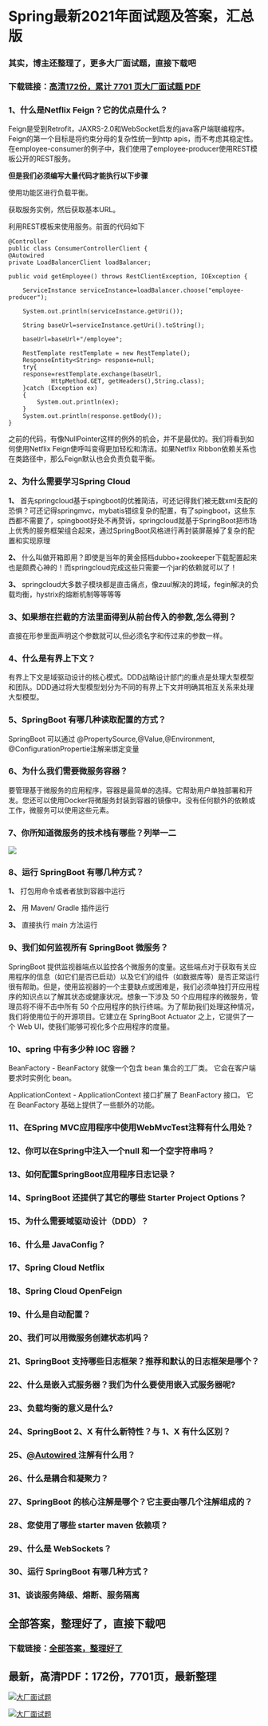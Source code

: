 # Spring最新2021年面试题及答案，汇总版

### 其实，博主还整理了，更多大厂面试题，直接下载吧

### 下载链接：[高清172份，累计 7701 页大厂面试题  PDF](https://github.com/souyunku/DevBooks/blob/master/docs/index.md)



### 1、什么是Netflix Feign？它的优点是什么？

Feign是受到Retrofit，JAXRS-2.0和WebSocket启发的java客户端联编程序。Feign的第一个目标是将约束分母的复杂性统一到http apis，而不考虑其稳定性。在employee-consumer的例子中，我们使用了employee-producer使用REST模板公开的REST服务。

**但是我们必须编写大量代码才能执行以下步骤**

使用功能区进行负载平衡。

获取服务实例，然后获取基本URL。

利用REST模板来使用服务。前面的代码如下

```
@Controller
public class ConsumerControllerClient {
@Autowired
private LoadBalancerClient loadBalancer;

public void getEmployee() throws RestClientException, IOException {

    ServiceInstance serviceInstance=loadBalancer.choose("employee-producer");

    System.out.println(serviceInstance.getUri());

    String baseUrl=serviceInstance.getUri().toString();

    baseUrl=baseUrl+"/employee";

    RestTemplate restTemplate = new RestTemplate();
    ResponseEntity<String> response=null;
    try{
    response=restTemplate.exchange(baseUrl,
            HttpMethod.GET, getHeaders(),String.class);
    }catch (Exception ex)
    {
        System.out.println(ex);
    }
    System.out.println(response.getBody());
}
```

之前的代码，有像NullPointer这样的例外的机会，并不是最优的。我们将看到如何使用Netflix Feign使呼叫变得更加轻松和清洁。如果Netflix Ribbon依赖关系也在类路径中，那么Feign默认也会负责负载平衡。


### 2、为什么需要学习Spring Cloud

**1、** 首先springcloud基于spingboot的优雅简洁，可还记得我们被无数xml支配的恐惧？可还记得springmvc，mybatis错综复杂的配置，有了spingboot，这些东西都不需要了，spingboot好处不再赘诉，springcloud就基于SpringBoot把市场上优秀的服务框架组合起来，通过SpringBoot风格进行再封装屏蔽掉了复杂的配置和实现原理

**2、** 什么叫做开箱即用？即使是当年的黄金搭档dubbo+zookeeper下载配置起来也是颇费心神的！而springcloud完成这些只需要一个jar的依赖就可以了！

**3、** springcloud大多数子模块都是直击痛点，像zuul解决的跨域，fegin解决的负载均衡，hystrix的熔断机制等等等等


### 3、如果想在拦截的方法里面得到从前台传入的参数,怎么得到？



直接在形参里面声明这个参数就可以,但必须名字和传过来的参数一样。


### 4、什么是有界上下文？

有界上下文是域驱动设计的核心模式。DDD战略设计部门的重点是处理大型模型和团队。DDD通过将大型模型划分为不同的有界上下文并明确其相互关系来处理大型模型。


### 5、SpringBoot 有哪几种读取配置的方式？

SpringBoot 可以通过 @PropertySource,@Value,@Environment, @ConfigurationPropertie注解来绑定变量


### 6、为什么我们需要微服务容器？

要管理基于微服务的应用程序，容器是最简单的选择。它帮助用户单独部署和开发。您还可以使用Docker将微服务封装到容器的镜像中。没有任何额外的依赖或工作，微服务可以使用这些元素。


### 7、你所知道微服务的技术栈有哪些？列举一二

![](https://gitee.com/souyunkutech/souyunku-home/raw/master/images/souyunku-web/2020/5/2/010/39/49_2.png#alt=49%5C_2.png)


### 8、运行 SpringBoot 有哪几种方式？

**1、** 打包用命令或者者放到容器中运行

**2、** 用 Maven/ Gradle 插件运行

**3、** 直接执行 main 方法运行


### 9、我们如何监视所有 SpringBoot 微服务？

SpringBoot 提供监视器端点以监控各个微服务的度量。这些端点对于获取有关应用程序的信息（如它们是否已启动）以及它们的组件（如数据库等）是否正常运行很有帮助。但是，使用监视器的一个主要缺点或困难是，我们必须单独打开应用程序的知识点以了解其状态或健康状况。想象一下涉及 50 个应用程序的微服务，管理员将不得不击中所有 50 个应用程序的执行终端。为了帮助我们处理这种情况，我们将使用位于的开源项目。它建立在 SpringBoot Actuator 之上，它提供了一个 Web UI，使我们能够可视化多个应用程序的度量。


### 10、spring 中有多少种 IOC 容器？

BeanFactory - BeanFactory 就像一个包含 bean 集合的工厂类。 它会在客户端要求时实例化 bean。

ApplicationContext - ApplicationContext 接口扩展了 BeanFactory 接口。 它在 BeanFactory 基础上提供了一些额外的功能。


### 11、在Spring MVC应用程序中使用WebMvcTest注释有什么用处？
### 12、你可以在Spring中注入一个null 和一个空字符串吗？
### 13、如何配置SpringBoot应用程序日志记录？
### 14、SpringBoot 还提供了其它的哪些 Starter Project Options？
### 15、为什么需要域驱动设计（DDD）？
### 16、什么是 JavaConfig？
### 17、Spring Cloud Netflix
### 18、Spring Cloud OpenFeign
### 19、什么是自动配置？
### 20、我们可以用微服务创建状态机吗？
### 21、SpringBoot 支持哪些日志框架？推荐和默认的日志框架是哪个？
### 22、什么是嵌入式服务器？我们为什么要使用嵌入式服务器呢?
### 23、负载均衡的意义是什么?
### 24、SpringBoot 2、X 有什么新特性？与 1、X 有什么区别？
### 25、[@Autowired ](/Autowired ) 注解有什么用？
### 26、什么是耦合和凝聚力？
### 27、SpringBoot 的核心注解是哪个？它主要由哪几个注解组成的？
### 28、您使用了哪些 starter maven 依赖项？
### 29、什么是 WebSockets？
### 30、运行 SpringBoot 有哪几种方式？
### 31、谈谈服务降级、熔断、服务隔离




## 全部答案，整理好了，直接下载吧

### 下载链接：[全部答案，整理好了](https://www.souyunku.com/wp-content/uploads/weixin/githup-weixin-2.png)




## 最新，高清PDF：172份，7701页，最新整理

[![大厂面试题](https://www.souyunku.com/wp-content/uploads/weixin/mst.png "架构师专栏")](https://www.souyunku.com/wp-content/uploads/weixin/githup-weixin.png "架构师专栏")

[![大厂面试题](https://www.souyunku.com/wp-content/uploads/weixin/githup-weixin.png "架构师专栏")](https://www.souyunku.com/wp-content/uploads/weixin/githup-weixin.png "架构师专栏")
